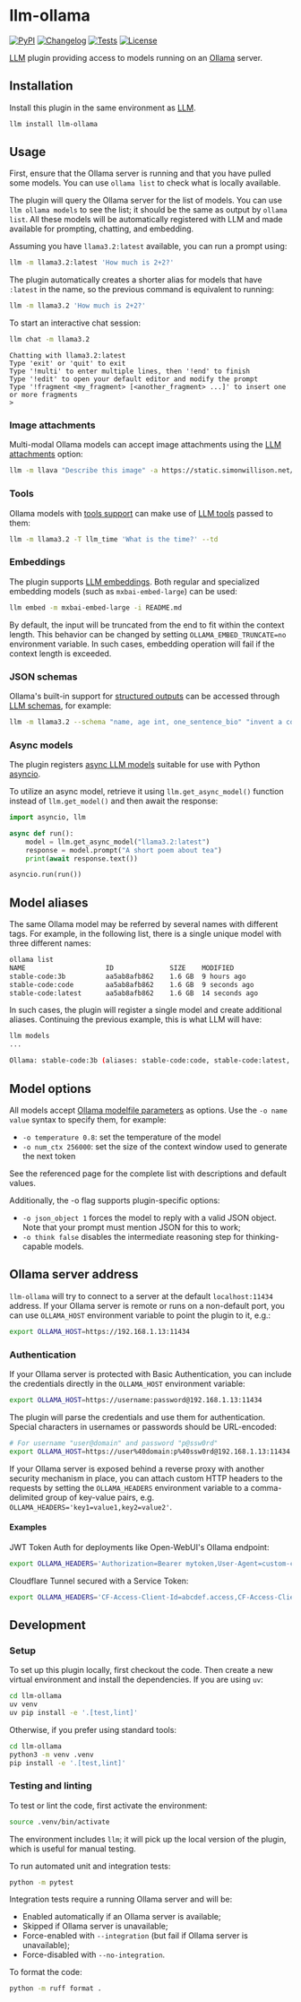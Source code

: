 # llm-ollama

[![PyPI](https://img.shields.io/pypi/v/llm-ollama.svg)](https://pypi.org/project/llm-ollama/)
[![Changelog](https://img.shields.io/github/v/release/taketwo/llm-ollama?include_prereleases&label=changelog)](https://github.com/taketwo/llm-ollama/releases)
[![Tests](https://github.com/taketwo/llm-ollama/actions/workflows/test.yml/badge.svg)](https://github.com/taketwo/llm-ollama/actions/workflows/test.yml)
[![License](https://img.shields.io/badge/license-Apache%202.0-blue.svg)](https://github.com/taketwo/llm-ollama/blob/main/LICENSE)

[LLM](https://llm.datasette.io/) plugin providing access to models running on an [Ollama](https://ollama.ai) server.

## Installation

Install this plugin in the same environment as [LLM](https://llm.datasette.io/).

```bash
llm install llm-ollama
```

## Usage

First, ensure that the Ollama server is running and that you have pulled some models. You can use `ollama list` to check what is locally available.

The plugin will query the Ollama server for the list of models. You can use `llm ollama models` to see the list; it should be the same as output by `ollama list`. All these models will be automatically registered with LLM and made available for prompting, chatting, and embedding.

Assuming you have `llama3.2:latest` available, you can run a prompt using:

```bash
llm -m llama3.2:latest 'How much is 2+2?'
```

The plugin automatically creates a shorter alias for models that have `:latest` in the name, so the previous command is equivalent to running:

```bash
llm -m llama3.2 'How much is 2+2?'
```

To start an interactive chat session:

```bash
llm chat -m llama3.2
```
```
Chatting with llama3.2:latest
Type 'exit' or 'quit' to exit
Type '!multi' to enter multiple lines, then '!end' to finish
Type '!edit' to open your default editor and modify the prompt
Type '!fragment <my_fragment> [<another_fragment> ...]' to insert one or more fragments
>
```

### Image attachments

Multi-modal Ollama models can accept image attachments using the [LLM attachments](https://llm.datasette.io/en/stable/usage.html#attachments) option:

```bash
llm -m llava "Describe this image" -a https://static.simonwillison.net/static/2024/pelicans.jpg
```

### Tools

Ollama models with [tools support](https://ollama.com/search?c=tools) can make use of [LLM tools](https://llm.datasette.io/en/stable/tools.html) passed to them:

```bash
llm -m llama3.2 -T llm_time 'What is the time?' --td
```

### Embeddings

The plugin supports [LLM embeddings](https://llm.datasette.io/en/stable/embeddings/cli.html). Both regular and specialized embedding models (such as `mxbai-embed-large`) can be used:

```bash
llm embed -m mxbai-embed-large -i README.md
```

By default, the input will be truncated from the end to fit within the context length. This behavior can be changed by setting `OLLAMA_EMBED_TRUNCATE=no` environment variable. In such cases, embedding operation will fail if the context length is exceeded.

### JSON schemas

Ollama's built-in support for [structured outputs](https://ollama.com/blog/structured-outputs) can be accessed through [LLM schemas](https://llm.datasette.io/en/stable/schemas.html), for example:

```bash
llm -m llama3.2 --schema "name, age int, one_sentence_bio" "invent a cool dog"
```

### Async models

The plugin registers [async LLM models](https://llm.datasette.io/en/stable/python-api.html#async-models) suitable for use with Python [asyncio](https://docs.python.org/3/library/asyncio.html).

To utilize an async model, retrieve it using `llm.get_async_model()` function instead of `llm.get_model()` and then await the response:

```python
import asyncio, llm

async def run():
    model = llm.get_async_model("llama3.2:latest")
    response = model.prompt("A short poem about tea")
    print(await response.text())

asyncio.run(run())
```

## Model aliases

The same Ollama model may be referred by several names with different tags. For example, in the following list, there is a single unique model with three different names:

```bash
ollama list
NAME                    ID              SIZE    MODIFIED
stable-code:3b          aa5ab8afb862    1.6 GB  9 hours ago
stable-code:code        aa5ab8afb862    1.6 GB  9 seconds ago
stable-code:latest      aa5ab8afb862    1.6 GB  14 seconds ago
```

In such cases, the plugin will register a single model and create additional aliases. Continuing the previous example, this is what LLM will have:

```bash
llm models
...

Ollama: stable-code:3b (aliases: stable-code:code, stable-code:latest, stable-code)
```

## Model options

All models accept [Ollama modelfile parameters](https://github.com/ollama/ollama/blob/main/docs/modelfile.md#parameter) as options. Use the `-o name value` syntax to specify them, for example:

- `-o temperature 0.8`: set the temperature of the model
- `-o num_ctx 256000`: set the size of the context window used to generate the next token

See the referenced page for the complete list with descriptions and default values.

Additionally, the -o flag supports plugin-specific options:

- `-o json_object 1` forces the model to reply with a valid JSON object. Note that your prompt must mention JSON for this to work;
- `-o think false` disables the intermediate reasoning step for thinking-capable models.

## Ollama server address

`llm-ollama` will try to connect to a server at the default `localhost:11434` address. If your Ollama server is remote or runs on a non-default port, you can use `OLLAMA_HOST` environment variable to point the plugin to it, e.g.:

```bash
export OLLAMA_HOST=https://192.168.1.13:11434
```

### Authentication

If your Ollama server is protected with Basic Authentication, you can include the credentials directly in the `OLLAMA_HOST` environment variable:

```bash
export OLLAMA_HOST=https://username:password@192.168.1.13:11434
```

The plugin will parse the credentials and use them for authentication. Special characters in usernames or passwords should be URL-encoded:

```bash
# For username "user@domain" and password "p@ssw0rd"
export OLLAMA_HOST=https://user%40domain:p%40ssw0rd@192.168.1.13:11434
```

If your Ollama server is exposed behind a reverse proxy with another security mechanism in place, you can attach custom HTTP headers to the requests by setting the `OLLAMA_HEADERS` environment variable to a comma-delimited group of key-value pairs, e.g. `OLLAMA_HEADERS='key1=value1,key2=value2'`.

#### Examples

JWT Token Auth for deployments like Open-WebUI's Ollama endpoint:

```bash
export OLLAMA_HEADERS='Authorization=Bearer mytoken,User-Agent=custom-client'
```

Cloudflare Tunnel secured with a Service Token:

```bash
export OLLAMA_HEADERS='CF-Access-Client-Id=abcdef.access,CF-Access-Client-Secret=123456789'
```

## Development

### Setup

To set up this plugin locally, first checkout the code. Then create a new virtual environment and install the dependencies. If you are using `uv`:

```bash
cd llm-ollama
uv venv
uv pip install -e '.[test,lint]'
```

Otherwise, if you prefer using standard tools:

```bash
cd llm-ollama
python3 -m venv .venv
pip install -e '.[test,lint]'
```

### Testing and linting

To test or lint the code, first activate the environment:

```bash
source .venv/bin/activate
```

The environment includes `llm`; it will pick up the local version of the plugin, which is useful for manual testing.

To run automated unit and integration tests:

```bash
python -m pytest
```

Integration tests require a running Ollama server and will be:
- Enabled automatically if an Ollama server is available;
- Skipped if Ollama server is unavailable;
- Force-enabled with `--integration` (but fail if Ollama server is unavailable);
- Force-disabled with `--no-integration`.

To format the code:

```bash
python -m ruff format .
```
